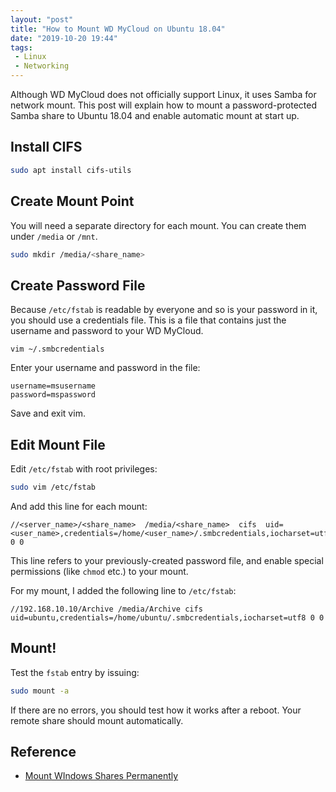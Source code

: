 ```yaml
---
layout: "post"
title: "How to Mount WD MyCloud on Ubuntu 18.04"
date: "2019-10-20 19:44"
tags:
 - Linux
 - Networking
---
```


Although WD MyCloud does not officially support Linux, it uses Samba for network mount. This post will explain how to mount a password-protected Samba share to Ubuntu 18.04 and enable automatic mount at start up.

## Install CIFS
```bash
sudo apt install cifs-utils
```

## Create Mount Point
You will need a separate directory for each mount. You can create them under `/media` or `/mnt`.

```bash
sudo mkdir /media/<share_name>
```

## Create Password File
Because `/etc/fstab` is readable by everyone and so is your password in it, you should use a credentials file. This is a file that contains just the username and password to your WD MyCloud.

```
vim ~/.smbcredentials
```

Enter your username and password in the file:

```
username=msusername
password=mspassword
```

Save and exit vim.

## Edit Mount File
Edit `/etc/fstab` with root privileges:

```bash
sudo vim /etc/fstab
```

And add this line for each mount:

```
//<server_name>/<share_name>  /media/<share_name>  cifs  uid=<user_name>,credentials=/home/<user_name>/.smbcredentials,iocharset=utf8 0 0
```

This line refers to your previously-created password file, and enable special permissions (like `chmod` etc.) to your mount.

For my mount, I added the following line to `/etc/fstab`:

```
//192.168.10.10/Archive /media/Archive cifs uid=ubuntu,credentials=/home/ubuntu/.smbcredentials,iocharset=utf8 0 0
```

## Mount!
Test the `fstab` entry by issuing:

```bash
sudo mount -a
```

If there are no errors, you should test how it works after a reboot. Your remote share should mount automatically.

## Reference
* [Mount WIndows Shares Permanently](https://wiki.ubuntu.com/MountWindowsSharesPermanently)
